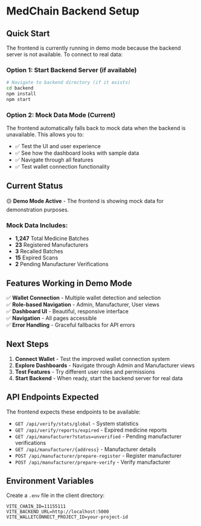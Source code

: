 # MedChain Backend Setup

## Quick Start

The frontend is currently running in demo mode because the backend server is not available. To connect to real data:

### Option 1: Start Backend Server (if available)
```bash
# Navigate to backend directory (if it exists)
cd backend
npm install
npm start
```

### Option 2: Mock Data Mode (Current)
The frontend automatically falls back to mock data when the backend is unavailable. This allows you to:
- ✅ Test the UI and user experience
- ✅ See how the dashboard looks with sample data
- ✅ Navigate through all features
- ✅ Test wallet connection functionality

## Current Status

🟡 **Demo Mode Active** - The frontend is showing mock data for demonstration purposes.

### Mock Data Includes:
- **1,247** Total Medicine Batches
- **23** Registered Manufacturers  
- **3** Recalled Batches
- **15** Expired Scans
- **2** Pending Manufacturer Verifications

## Features Working in Demo Mode

✅ **Wallet Connection** - Multiple wallet detection and selection  
✅ **Role-based Navigation** - Admin, Manufacturer, User views  
✅ **Dashboard UI** - Beautiful, responsive interface  
✅ **Navigation** - All pages accessible  
✅ **Error Handling** - Graceful fallbacks for API errors  

## Next Steps

1. **Connect Wallet** - Test the improved wallet connection system
2. **Explore Dashboards** - Navigate through Admin and Manufacturer views
3. **Test Features** - Try different user roles and permissions
4. **Start Backend** - When ready, start the backend server for real data

## API Endpoints Expected

The frontend expects these endpoints to be available:
- `GET /api/verify/stats/global` - System statistics
- `GET /api/verify/reports/expired` - Expired medicine reports  
- `GET /api/manufacturer?status=unverified` - Pending manufacturer verifications
- `GET /api/manufacturer/{address}` - Manufacturer details
- `POST /api/manufacturer/prepare-register` - Register manufacturer
- `POST /api/manufacturer/prepare-verify` - Verify manufacturer

## Environment Variables

Create a `.env` file in the client directory:
```env
VITE_CHAIN_ID=11155111
VITE_BACKEND_URL=http://localhost:5000
VITE_WALLETCONNECT_PROJECT_ID=your-project-id
```
